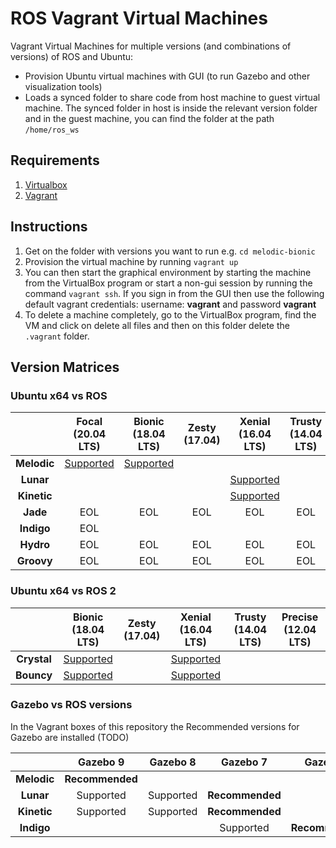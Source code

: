 # ROS Vagrant Virtual Machines

Vagrant Virtual Machines for multiple versions (and combinations of versions) of ROS and Ubuntu:

- Provision Ubuntu virtual machines with GUI (to run Gazebo and other visualization tools)
- Loads a synced folder to share code from host machine to guest virtual machine. The synced folder in host is inside
  the relevant version folder and in the guest machine, you can find the folder at the path `/home/ros_ws`

## Requirements

1. [Virtualbox](https://www.virtualbox.org/wiki/Downloads)
2. [Vagrant](https://www.vagrantup.com/downloads.html)

## Instructions

1. Get on the folder with versions you want to run e.g. `cd melodic-bionic`
2. Provision the virtual machine by running `vagrant up`
3. You can then start the graphical environment by starting the machine from the VirtualBox program or
   start a non-gui session by running the command `vagrant ssh`. If you sign in from the GUI then use the following default vagrant credentials:
   username: **vagrant** and password **vagrant**
4. To delete a machine completely, go to the VirtualBox program, find the VM and click on delete all files and then on
   this folder delete the `.vagrant` folder.

## Version Matrices

### Ubuntu x64 vs ROS

|             |         Focal <br> (20.04 LTS)          |         Bionic <br>(18.04 LTS)          | Zesty <br>(17.04) |         Xenial <br>(16.04 LTS)          | Trusty <br>(14.04 LTS) | Precise <br>(12.04 LTS) |
| :---------: | :-------------------------------------: | :-------------------------------------: | :---------------: | :-------------------------------------: | :--------------------: | :---------------------: |
| **Melodic** | [Supported](./melodic-focal/README.md) | [Supported](./melodic-bionic/README.md) |
|  **Lunar**  |                                         |                                         |                   |  [Supported](./lunar-xenial/README.md)  |
| **Kinetic** |                                         |                                         |                   | [Supported](./kinetic-xenial/README.md) |
|  **Jade**   |                   EOL                   |                   EOL                   |        EOL        |                   EOL                   |          EOL           |           EOL           |
| **Indigo**  |                   EOL                   |
|  **Hydro**  |                   EOL                   |                   EOL                   |        EOL        |                   EOL                   |          EOL           |           EOL           |
| **Groovy**  |                   EOL                   |                   EOL                   |        EOL        |                   EOL                   |          EOL           |           EOL           |

### Ubuntu x64 vs ROS 2

|             |         Bionic <br>(18.04 LTS)          | Zesty <br>(17.04) |         Xenial <br>(16.04 LTS)          | Trusty <br>(14.04 LTS) | Precise <br>(12.04 LTS) |
| :---------: | :-------------------------------------: | :---------------: | :-------------------------------------: | :--------------------: | :---------------------: |
| **Crystal** | [Supported](./crystal-bionic/README.md) |                   | [Supported](./crystal-xenial/README.md) |
| **Bouncy**  | [Supported](./bouncy-bionic/README.md)  |                   | [Supported](./bouncy-xenial/README.md)  |

### Gazebo vs ROS versions

In the Vagrant boxes of this repository the Recommended versions for Gazebo are installed (TODO)

|             |    Gazebo 9     | Gazebo 8  |    Gazebo 7     |    Gazebo 2     |
| :---------: | :-------------: | :-------: | :-------------: | :-------------: |
| **Melodic** | **Recommended** |           |                 |                 |
|  **Lunar**  |    Supported    | Supported | **Recommended** |                 |
| **Kinetic** |    Supported    | Supported | **Recommended** |                 |
| **Indigo**  |                 |           |    Supported    | **Recommended** |
